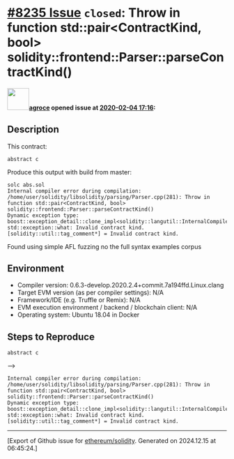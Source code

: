 # [\#8235 Issue](https://github.com/ethereum/solidity/issues/8235) `closed`: Throw in function std::pair<ContractKind, bool> solidity::frontend::Parser::parseContractKind()

#### <img src="https://avatars.githubusercontent.com/u/967816?u=e15de0869a62036529220016b1729fa1a6c18b5b&v=4" width="50">[agroce](https://github.com/agroce) opened issue at [2020-02-04 17:16](https://github.com/ethereum/solidity/issues/8235):

## Description

This contract:

`abstract c`

Produce this output with build from master:

```
solc abs.sol
Internal compiler error during compilation:
/home/user/solidity/libsolidity/parsing/Parser.cpp(281): Throw in function std::pair<ContractKind, bool> solidity::frontend::Parser::parseContractKind()
Dynamic exception type: boost::exception_detail::clone_impl<solidity::langutil::InternalCompilerError>
std::exception::what: Invalid contract kind.
[solidity::util::tag_comment*] = Invalid contract kind.
```
Found using simple AFL fuzzing no the full syntax examples corpus

## Environment

- Compiler version: 0.6.3-develop.2020.2.4+commit.7a194ffd.Linux.clang
- Target EVM version (as per compiler settings): N/A
- Framework/IDE (e.g. Truffle or Remix): N/A
- EVM execution environment / backend / blockchain client: N/A
- Operating system: Ubuntu 18.04 in Docker

## Steps to Reproduce

```solidity
abstract c
```
-->

```
Internal compiler error during compilation:
/home/user/solidity/libsolidity/parsing/Parser.cpp(281): Throw in function std::pair<ContractKind, bool> solidity::frontend::Parser::parseContractKind()
Dynamic exception type: boost::exception_detail::clone_impl<solidity::langutil::InternalCompilerError>
std::exception::what: Invalid contract kind.
[solidity::util::tag_comment*] = Invalid contract kind.
```




-------------------------------------------------------------------------------



[Export of Github issue for [ethereum/solidity](https://github.com/ethereum/solidity). Generated on 2024.12.15 at 06:45:24.]
